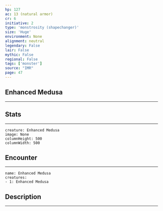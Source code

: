 ```yaml
---
hp: 127
ac: 13 (natural armor)
cr: 6
initiative: 2
type: 'monstrosity (shapechanger)'    
size: 'Huge'
environment: None
alignment: neutral
legendary: False
lair: False
mythic: False
regional: False
tags: ['monster']
source: "IMR"
page: 47
---
```


## Enhanced Medusa
---



## Stats
---

```statblock
creature: Enhanced Medusa
image: None
columnHeight: 500
columnWidth: 500
```

## Encounter
---

```encounter-table
name: Enhanced Medusa
creatures:
- 1: Enhanced Medusa
```

## Description
---




